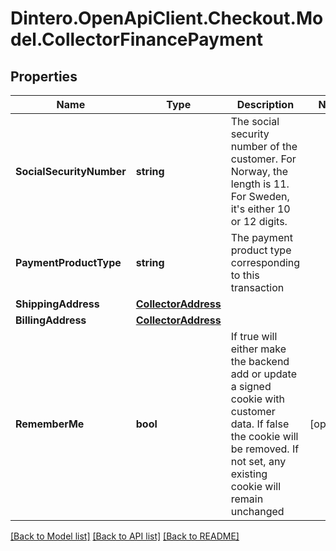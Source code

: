 # Dintero.OpenApiClient.Checkout.Model.CollectorFinancePayment

## Properties

Name | Type | Description | Notes
------------ | ------------- | ------------- | -------------
**SocialSecurityNumber** | **string** | The social security number of the customer. For Norway, the length is 11. For Sweden, it&#39;s either 10 or 12 digits.  | 
**PaymentProductType** | **string** | The payment product type corresponding to this transaction  | 
**ShippingAddress** | [**CollectorAddress**](CollectorAddress.md) |  | 
**BillingAddress** | [**CollectorAddress**](CollectorAddress.md) |  | 
**RememberMe** | **bool** | If true will either make the backend add or update a signed cookie with customer data. If false the cookie will be removed. If not set, any existing cookie will remain unchanged  | [optional] 

[[Back to Model list]](../README.md#documentation-for-models) [[Back to API list]](../README.md#documentation-for-api-endpoints) [[Back to README]](../README.md)

